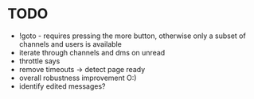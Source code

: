 # TODO

* !goto - requires pressing the more button, otherwise only a subset of channels and users is available
* iterate through channels and dms on unread
* throttle says
* remove timeouts -> detect page ready
* overall robustness improvement O:)
* identify edited messages?
